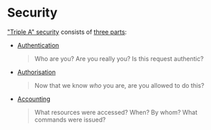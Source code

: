 # Security
["Triple A" security](https://en.wikipedia.org/wiki/AAA_%28computer_security%29) 
consists of [three parts](https://codebots.com/application-security/aaa-security-an-introduction-to-authentication-authorisation-accounting):

- [Authentication](Authentication.md)
  > Who are you? Are you really you? Is this request authentic?
- [Authorisation](Authorisation.md)
  > Now that we know *who* you are, are you allowed to do this?
- [Accounting](Accounting.md)
  > What resources were accessed? When? By whom? What commands were issued?
